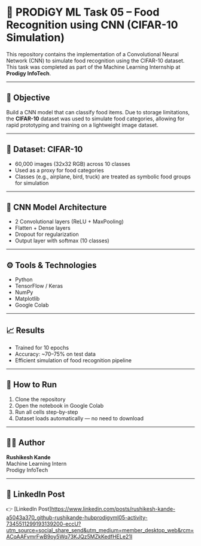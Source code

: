 # 🥗 PRODiGY ML Task 05 – Food Recognition using CNN (CIFAR-10 Simulation)

This repository contains the implementation of a Convolutional Neural Network (CNN) to simulate food recognition using the CIFAR-10 dataset. This task was completed as part of the Machine Learning Internship at **Prodigy InfoTech**.

---

## 🎯 Objective

Build a CNN model that can classify food items. Due to storage limitations, the **CIFAR-10** dataset was used to simulate food categories, allowing for rapid prototyping and training on a lightweight image dataset.

---

## 📂 Dataset: CIFAR-10

- 60,000 images (32x32 RGB) across 10 classes
- Used as a proxy for food categories
- Classes (e.g., airplane, bird, truck) are treated as symbolic food groups for simulation

---

## 🧠 CNN Model Architecture

- 2 Convolutional layers (ReLU + MaxPooling)
- Flatten + Dense layers
- Dropout for regularization
- Output layer with softmax (10 classes)

---

## ⚙️ Tools & Technologies

- Python
- TensorFlow / Keras
- NumPy
- Matplotlib
- Google Colab

---

## 📈 Results

- Trained for 10 epochs
- Accuracy: ~70–75% on test data
- Efficient simulation of food recognition pipeline

---

## 📌 How to Run

1. Clone the repository  
2. Open the notebook in Google Colab  
3. Run all cells step-by-step  
4. Dataset loads automatically — no need to download

---

## 👨‍💻 Author

**Rushikesh Kande**  
Machine Learning Intern  
Prodigy InfoTech

---

## 🔗 LinkedIn Post

👉 [LinkedIn Post]https://www.linkedin.com/posts/rushikesh-kande-a5043a370_github-rushikande-hubprodigyml05-activity-7345511299193139200-eccU?utm_source=social_share_send&utm_medium=member_desktop_web&rcm=ACoAAFvmrFwB9oy5Wq73KJQz5MZkKedfHELe21I
